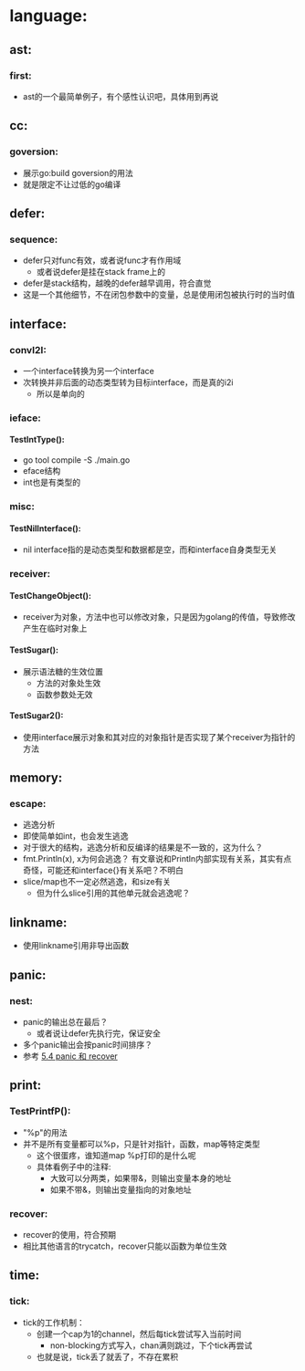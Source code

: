 
# language:
## ast:
### first:
- ast的一个最简单例子，有个感性认识吧，具体用到再说

## cc:
### goversion:
- 展示go:build goversion的用法
- 就是限定不让过低的go编译



## defer:
### sequence:
- defer只对func有效，或者说func才有作用域
  - 或者说defer是挂在stack frame上的
- defer是stack结构，越晚的defer越早调用，符合直觉
- 这是一个其他细节，不在闭包参数中的变量，总是使用闭包被执行时的当时值



## interface:
### convI2I:
- 一个interface转换为另一个interface
- 次转换并非后面的动态类型转为目标interface，而是真的i2i
  - 所以是单向的

### ieface:
#### TestIntType():
- go tool compile -S ./main.go
- eface结构
- int也是有类型的

### misc:
#### TestNilInterface():
- nil interface指的是动态类型和数据都是空，而和interface自身类型无关

### receiver:
#### TestChangeObject():
- receiver为对象，方法中也可以修改对象，只是因为golang的传值，导致修改产生在临时对象上

#### TestSugar():
- 展示语法糖的生效位置
  - 方法的对象处生效
  - 函数参数处无效

#### TestSugar2():
- 使用interface展示对象和其对应的对象指针是否实现了某个receiver为指针的方法


## memory:
### escape:
- 逃逸分析
- 即使简单如int，也会发生逃逸
- 对于很大的结构，逃逸分析和反编译的结果是不一致的，这为什么？
- fmt.Println(x), x为何会逃逸？ 有文章说和Println内部实现有关系，其实有点奇怪，可能还和interface{}有关系吧？不明白
- slice/map也不一定必然逃逸，和size有关
  - 但为什么slice引用的其他单元就会逃逸呢？


## linkname:
- 使用linkname引用非导出函数



## panic:
### nest:
- panic的输出总在最后？
  - 或者说让defer先执行完，保证安全
- 多个panic输出会按panic时间排序？
- 参考 [5.4 panic 和 recover](https://draveness.me/golang/docs/part2-foundation/ch05-keyword/golang-panic-recover/)


## print:
### TestPrintfP():
- "%p"的用法
- 并不是所有变量都可以%p，只是针对指针，函数，map等特定类型
  - 这个很蛋疼，谁知道map %p打印的是什么呢
  - 具体看例子中的注释:
    - 大致可以分两类，如果带&，则输出变量本身的地址
    - 如果不带&，则输出变量指向的对象地址


### recover:
- recover的使用，符合预期
- 相比其他语言的trycatch，recover只能以函数为单位生效


## time:
### tick:
- tick的工作机制：
  - 创建一个cap为1的channel，然后每tick尝试写入当前时间
    - non-blocking方式写入，chan满则跳过，下个tick再尝试
  - 也就是说，tick丢了就丢了，不存在累积